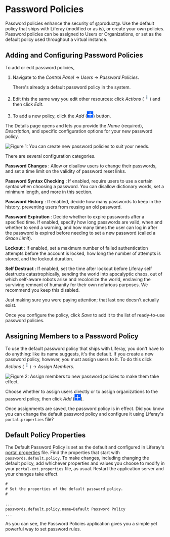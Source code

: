 # Password Policies [](id=password-policies)

Password policies enhance the security of @product@. Use the default policy that
ships with Liferay (modified or as is), or create your own policies. Password
policies can be assigned to Users or Organizations, or set as the default policy
used throughout a virtual instance. 

## Adding and Configuring Password Policies
[](id=adding-and-configuring-password-policies)

To add or edit password policies, 

1.  Navigate to the *Control Panel* &rarr; *Users* &rarr; *Password Policies*. 

    There's already a default password policy in the system. 

2.  Edit this the same way you edit other resources: click *Actions*
    (![Actions](../../images/icon-actions.png)) and then click *Edit*. 

3.  To add a new policy, click the *Add*
    (![Add](../../images/icon-add.png)) button.

The Details page opens and lets you provide the *Name* (required),
*Description*, and specific configuration options for your new password policy.

![Figure 1: You can create new password policies to suit your needs.](../../images/password-policy-add.png)

There are several configuration categories.

**Password Changes** 
: Allow or disallow users to change their passwords, and set a time limit on the
validity of password reset links.

**Password Syntax Checking** 
: If enabled, require users to use a certain syntax when choosing a password.
You can disallow dictionary words, set a minimum length, and more in this
section.

**Password History** 
: If enabled, decide how many passwords to keep in the history, preventing users
from reusing an old password.

**Password Expiration** 
: Decide whether to expire passwords after a specified time. If enabled, specify
how long passwords are valid, when and whether to send a warning, and how many
times the user can log in after the password is expired before needing to set a
new password (called a *Grace Limit*). 

**Lockout** 
: If enabled, set a maximum number of failed authentication attempts before the
account is locked, how long the number of attempts is stored, and the lockout
duration.

**Self Destruct** 
: If enabled, set the time after lockout before Liferay self destructs
catastrophically, sending the world into apocalyptic chaos, out of which
self-aware robots arise and recolonize the world, enslaving the surviving
remnant of humanity for their own nefarious purposes. We recommend you keep this
disabled.

Just making sure you were paying attention; that last one doesn't actually
exist. 

Once you configure the policy, click *Save* to add it to the list of
ready-to-use password policies.

## Assigning Members to a Password Policy [](id=assigning-members-to-a-password-policy)

To use the default password policy that ships with Liferay, you don't have to do
anything: like its name suggests, it's the default. If you create a new password
policy, however, you must assign users to it. To do this click *Actions*
(![Actions](../../images/icon-actions.png)) &rarr; *Assign Members*.

![Figure 2: Assign members to new password policies to make them take
effect.](../../images/password-policy-assign-members.png)

Choose whether to assign users directly or to assign organizations to the
password policy, then click *Add* (![Add](../../images/icon-add.png)).

Once assignments are saved, the password policy is in effect. Did you know you
can change the default password policy and configure it using Liferay's
`portal.properties` file?

## Default Policy Properties [](id=default-policy-properties)

The Default Password Policy is set as the default and configured in Liferay's
[portal.properties](@platform-ref@/7.1-latest/propertiesdoc/portal.properties.html#Passwords)
file. Find the properties that start with `passwords.default.policy`. To make
changes, including changing the default policy, add whichever properties and
values you choose to modify in your `portal-ext.properties` file, as usual.
Restart the application server and your changes take effect.

    #
    # Set the properties of the default password policy.
    #

    ...
    passwords.default.policy.name=Default Password Policy
    ...

As you can see, the Password Policies application gives you a simple yet
powerful way to set password rules.
